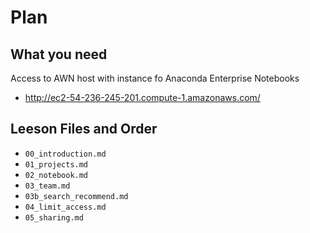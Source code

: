 # Plan

## What you need

Access to AWN host with instance fo Anaconda Enterprise Notebooks
* http://ec2-54-236-245-201.compute-1.amazonaws.com/

## Leeson Files and Order

* `00_introduction.md`
* `01_projects.md`
* `02_notebook.md`
* `03_team.md`
* `03b_search_recommend.md`
* `04_limit_access.md`
* `05_sharing.md`